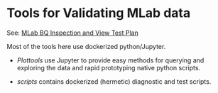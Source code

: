 # Tools for Validating MLab data

See: [MLab BQ Inspection and View Test Plan](https://docs.google.com/document/d/1SkrYGzhpLijALxHzArNUlbCtMJVoWdAoyHRFsSKYvGk)

Most of the tools here use dockerized python/Jupyter.

* *Plottools* use Jupyter to provide easy methods for querying and exploring the data and
rapid prototyping native python scripts.

* *scripts* contains dockerized (hermetic) diagnostic and test scripts.
